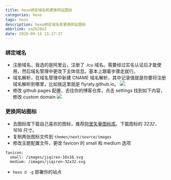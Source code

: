 ```yaml
---
title: hexo绑定域名和更换网站图标
categories: hexo
tags: hexo
description: hexo绑定域名和更换网站图标
abbrlink: ea2b28e2
date: 2020-09-16 13:17:37
---
```


### 绑定域名
- 注册域名，我选的是阿里云，注册了 .icu 域名。需要经过实名认证后才能使用，然后域名管理中更改下主体信息。基本上跟着步骤走就行。
- 域名解析，在域名管理中新建 CNAME 域名解析，其中记录值就是你要将注册域名解析到哪里，比如我这里就是 flyraty.github.io。
![](https://tva1.sinaimg.cn/large/007S8ZIlly1gisghn2l7rj31ue04qwfe.jpg)
- 修改 github pages 配置，去往你的博客仓库，点击 settings 找到如下内容，修改 custom domain
![](https://tva1.sinaimg.cn/large/007S8ZIlly1gisglk8oymj31h60pugqt.jpg)


### 更换网站图标
- 去图标库下载自己喜欢的图标，推荐[阿里矢量图标库](https://www.iconfont.cn/)。下载图标的 32*32，16*16 尺寸。
- 复制两张图标文件到 `themes/next/source/images`
- 修改主题配置文件，更改 favicon 的 small 和 medium 选项
```
favicon:
  small: /images/jiqiren-16x16.svg
  medium: /images/jiqiren-32x32.svg
```
- `hexo d -g` 部署你的站点
